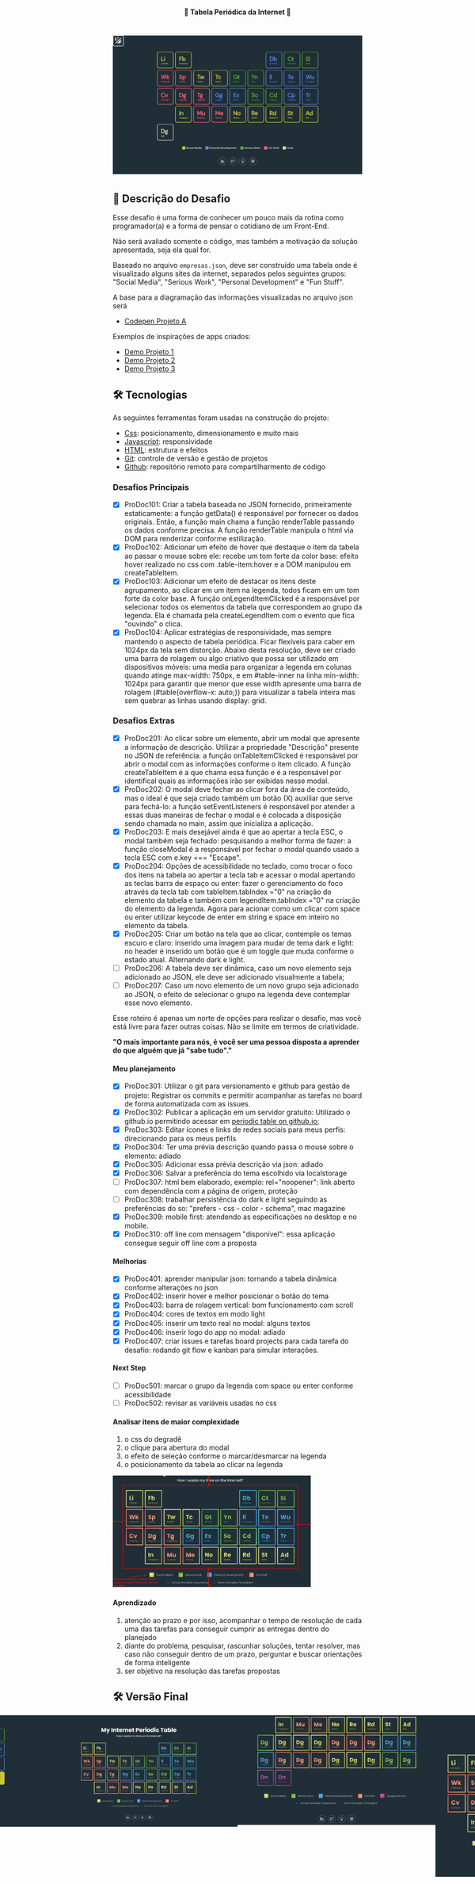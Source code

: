 <h4 align="center"> 
	🚧 Tabela Periódica da Internet 🚀
</h4> 

<h1 align="center">
    <img alt="Tabela Periódica da Internet" title="#InternetPeriodicTable" src="./.github/tela-0.jpg" />
</h1>

## 🚀 Descrição do Desafio

Esse desafio é uma forma de conhecer um pouco mais da rotina como programador(a) e a forma de pensar o cotidiano de um Front-End. 

Não será avaliado somente o código, mas também a motivação da solução apresentada, seja ela qual for.

Baseado no arquivo `empresas.json`, deve ser construído uma tabela onde é visualizado alguns sites da internet, separados pelos seguintes grupos: "Social Media", "Serious Work", "Personal Development" e "Fun Stuff". 

A base para a diagramação das informações visualizadas no arquivo json será 
- [Codepen Projeto A](https://codepen.io/oliviale/pen/ZmvPPd)

Exemplos de inspirações de apps criados: 
- [Demo Projeto 1](https://drive.google.com/file/d/1ytAPwfjS1RTQeLs031-NV_DKB7ZsA7KL/view?usp=sharing) 
- [Demo Projeto 2](https://drive.google.com/file/d/1TAYMbZJ1Rt9MoEwWJyQfmkjndmxrLXze/view?usp=sharing)
- [Demo Projeto 3](https://drive.google.com/file/d/1Klq4GgfCZYygFGg8mBMZC_cO1VXo-eWn/view?usp=sharing)

## 🛠 Tecnologias

As seguintes ferramentas foram usadas na construção do projeto:

- [Css][css]: posicionamento, dimensionamento e muito mais
- [Javascript][javascript]: responsividade
- [HTML][html]: estrutura e efeitos 
- [Git][git]: controle de versão e gestão de projetos
- [Github][github]: repositório remoto para compartilharmento de código

### Desafios Principais

- [x] ProDoc101: Criar a tabela baseada no JSON fornecido, primeiramente estaticamente: a função getData() é responsável por fornecer os dados originais. Então, a função main chama a função renderTable passando os dados conforme precisa. A função renderTable manipula o html via DOM para renderizar conforme estilização.
- [x] ProDoc102: Adicionar um efeito de hover que destaque o item da tabela ao passar o mouse sobre ele: recebe um tom forte da color base: efeito hover realizado no css com .table-item:hover e a DOM manipulou em createTableItem.
- [x] ProDoc103: Adicionar um efeito de destacar os itens deste agrupamento, ao clicar em um item na legenda, todos ficam em um tom forte da color base. A função onLegendItemClicked é a responsável por selecionar todos os elementos da tabela que correspondem ao grupo da legenda. Ela é chamada pela createLegendItem com o evento que fica "ouvindo" o clica.
- [x] ProDoc104: Aplicar estratégias de responsividade, mas sempre mantendo o aspecto de tabela periódica. Ficar flexíveis para caber em 1024px da tela sem distorção. Abaixo desta resolução, deve ser criado uma barra de rolagem ou algo criativo que possa ser utilizado em dispositivos móveis: uma media para organizar a legenda em colunas quando atinge max-width: 750px, e em #table-inner na linha min-width: 1024px para garantir que menor que esse width apresente uma barra de rolagem (#table{overflow-x: auto;}) para visualizar a tabela inteira mas sem quebrar as linhas usando display: grid.

### Desafios Extras

- [x] ProDoc201: Ao clicar sobre um elemento, abrir um modal que apresente a informação de descrição. Utilizar a propriedade "Descrição" presente no JSON de referência: a função onTableItemClicked é responsável por abrir o modal com as informações conforme o item clicado. A função createTableItem é a que chama essa função e é a responsável por identifical quais as informações irão ser exibidas nesse modal. 
- [x] ProDoc202: O modal deve fechar ao clicar fora da área de conteúdo, mas o ideal é que seja criado também um botão (X) auxiliar que serve para fechá-lo: a função setEventListeners é responsável por atender a essas duas maneiras de fechar o modal e é colocada a disposição sendo chamada no main, assim que inicializa a aplicação.
- [x] ProDoc203: E mais desejável ainda é que ao apertar a tecla ESC, o modal também seja fechado: pesquisando a melhor forma de fazer: a função closeModal é a responsável por fechar o modal quando usado a tecla ESC com e.key === "Escape".
- [x] ProDoc204: Opções de acessibilidade no teclado, como trocar o foco dos itens na tabela ao apertar a tecla tab e acessar o modal apertando as teclas barra de espaço ou enter: fazer o gerenciamento do foco através da tecla tab com tableItem.tabIndex ="0" na criação do elemento da tabela e também com legendItem.tabIndex ="0" na criação do elemento da legenda. Agora para acionar como um clicar com space ou enter utilizar keycode de enter em string e space em inteiro no elemento da tabela.
- [x] ProDoc205: Criar um botão na tela que ao clicar, contemple os temas escuro e claro: inserido uma imagem para mudar de tema dark e light: no header é inserido um botão que é um toggle que muda conforme o estado atual. Alternando dark e light.
- [ ] ProDoc206: A tabela deve ser dinâmica, caso um novo elemento seja adicionado ao JSON, ele deve ser adicionado visualmente a tabela;
- [ ] ProDoc207: Caso um novo elemento de um novo grupo seja adicionado ao JSON, o efeito de selecionar o grupo na legenda deve contemplar esse novo elemento.

Esse roteiro é apenas um norte de opções para realizar o desafio, mas você está livre para fazer outras coisas. Não se limite em termos de criatividade.  

**"O mais importante para nós, é você ser uma pessoa disposta a aprender do que alguém que já "sabe tudo"."**

#### Meu planejamento

- [x] ProDoc301: Utilizar o git para versionamento e github para gestão de projeto: Registrar os commits e permitir acompanhar as tarefas no board de forma automatizada com as issues.
- [x] ProDoc302: Publicar a aplicação em um servidor gratuito: Utilizado o github.io permitindo acessar em [periodic table on github.io](https://douglasabnovato.github.io/internet-periodic-table/);
- [x] ProDoc303: Editar ícones e links de redes sociais para meus perfis: direcionando para os meus perfils
- [x] ProDoc304: Ter uma prévia descrição quando passa o mouse sobre o elemento: adiado
- [x] ProDoc305: Adicionar essa prévia descrição via json: adiado
- [x] ProDoc306: Salvar a preferência do tema escolhido via localstorage 
- [ ] ProDoc307: html bem elaborado, exemplo: rel="noopener": link aberto com dependência com a página de origem, proteção 
- [ ] ProDoc308: trabalhar persistência do dark e light seguindo as preferências do so: "prefers - css - color - schema", mac magazine
- [x] ProDoc309: mobile first: atendendo as especificações no desktop e no mobile.
- [x] ProDoc310: off line com mensagem "disponível": essa aplicação consegue seguir off line com a proposta

#### Melhorias

- [x] ProDoc401: aprender manipular json: tornando a tabela dinâmica conforme alterações no json
- [x] ProDoc402: inserir hover e melhor posicionar o botão do tema
- [x] ProDoc403: barra de rolagem vertical: bom funcionamento com scroll
- [x] ProDoc404: cores de textos em modo light
- [x] ProDoc405: inserir um texto real no modal: alguns textos
- [x] ProDoc406: inserir logo do app no modal: adiado
- [x] ProDoc407: criar issues e tarefas board projects para cada tarefa do desafio: rodando git flow e kanban para simular interações.

#### Next Step

- [ ] ProDoc501: marcar o grupo da legenda com space ou enter conforme acessibilidade
- [ ] ProDoc502: revisar as variáveis usadas no css
 
#### Analisar itens de maior complexidade 

1. o css do degradê 
2. o clique para abertura do modal
3. o efeito de seleção conforme o marcar/desmarcar na legenda
4. o posicionamento da tabela ao clicar na legenda 
<img alt="dificuldade" title="#dificuldade" src="./.github/dificuldade.jpeg" width="400px">

#### Aprendizado

1. atenção ao prazo e por isso, acompanhar o tempo de resolução de cada uma das tarefas para conseguir cumprir as entregas dentro do planejado
2. diante do problema, pesquisar, rascunhar soluções, tentar resolver, mas caso não conseguir dentro de um prazo, perguntar e buscar orientações de forma inteligente
3. ser objetivo na resolução das tarefas propostas

## 🛠 Versão Final

<p align="center" style="display: flex; align-items: flex-start; justify-content: center;">
  <img alt="Tabela Periódica da Internet" title="#InternetPeriodicTable" src="./.github/tela-0.jpg" width="400px"> 
  <img alt="Tabela Periódica da Internet" title="#InternetPeriodicTable" src="./.github/tela-5.jpg" width="400px">
  <img alt="Tabela Periódica da Internet" title="#InternetPeriodicTable" src="./.github/tela-1.jpg" width="400px">
  <img alt="Tabela Periódica da Internet" title="#InternetPeriodicTable" src="./.github/tela-4.jpg" width="400px"> 
  <img alt="Tabela Periódica da Internet" title="#InternetPeriodicTable" src="./.github/tela-2.jpg" width="400px">
  <img alt="Tabela Periódica da Internet" title="#InternetPeriodicTable" src="./.github/tela-3.jpg" width="400px"> 
</p>

[git]: https://git-scm.com/doc
[github]: https://docs.github.com/en
[css]: https://developer.mozilla.org/en-US/docs/Web/CSS 
[html]: https://developer.mozilla.org/en-US/docs/Web/HTML
[javascript]: https://developer.mozilla.org/en-US/docs/Web/JavaScript
